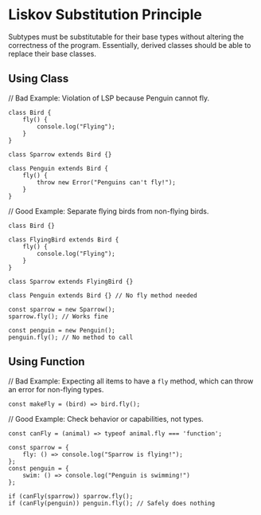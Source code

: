 # Liskov Substitution Principle

Subtypes must be substitutable for their base types without altering the correctness of the program. Essentially, derived classes should be able to replace their base classes.

## Using Class

// Bad Example: Violation of LSP because Penguin cannot fly.

    class Bird {
        fly() {
            console.log("Flying");
        }
    }

    class Sparrow extends Bird {}

    class Penguin extends Bird {
        fly() {
            throw new Error("Penguins can't fly!");
        }
    }

// Good Example: Separate flying birds from non-flying birds.

    class Bird {}

    class FlyingBird extends Bird {
        fly() {
            console.log("Flying");
        }
    }

    class Sparrow extends FlyingBird {}

    class Penguin extends Bird {} // No fly method needed

    const sparrow = new Sparrow();
    sparrow.fly(); // Works fine

    const penguin = new Penguin();
    penguin.fly(); // No method to call


## Using Function

// Bad Example: Expecting all items to have a `fly` method, which can throw an error for non-flying types.

    const makeFly = (bird) => bird.fly();

// Good Example: Check behavior or capabilities, not types.

    const canFly = (animal) => typeof animal.fly === 'function';

    const sparrow = { 
        fly: () => console.log("Sparrow is flying!");
    };
    const penguin = { 
        swim: () => console.log("Penguin is swimming!") 
    };

    if (canFly(sparrow)) sparrow.fly();
    if (canFly(penguin)) penguin.fly(); // Safely does nothing
